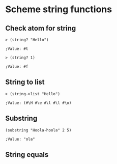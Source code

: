 # Scheme string functions

## Check atom for string
```
> (string? "Hello")

;Value: #t

> (string? 1)

;Value: #f

```

## String to list
```
> (string->list "Hello")

;Value: (#\H #\e #\l #\l #\o)

```

## Substring

```
(substring "Hoola-hoola" 2 5)        

;Value: "ola"
```

## String equals

```

```

##